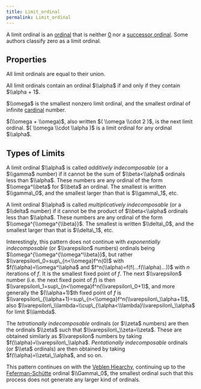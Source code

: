 ```yaml
---
title: Limit_ordinal
permalink: Limit_ordinal
---
```


A limit ordinal is an [ordinal](Ordinal "Ordinal") that is neither [$0$](Zero "Zero") nor a [successor ordinal](Successor_ordinal "Successor ordinal"). Some authors classify zero as a limit ordinal.

## Properties

All limit ordinals are equal to their union.

All limit ordinals contain an ordinal $\\alpha$ if and only if they contain $\\alpha + 1$.

$\\omega$ is the smallest nonzero limit ordinal, and the smallest ordinal of infinite [cardinal](Cardinal "Cardinal") number.

$(\\omega + \\omega)$, also written $( \\omega \\cdot 2 )$, is the next limit ordinal.  $( \\omega \\cdot \\alpha )$ is a limit ordinal for any ordinal $\\alpha$.

## Types of Limits

A limit ordinal $\\alpha$ is called *additively indecomposable* (or a $\\gamma$ number) if it cannot be the sum of $\\beta<\\alpha$ ordinals less than $\\alpha$. These numbers are any ordinal of the form $\\omega^\\beta$ for $\\beta$ an ordinal. The smallest is written $\\gamma\_0$, and the smallest larger than that is $\\gamma\_1$, etc.

A limit ordinal $\\alpha$ is called *multiplicatively indecomposable* (or a $\\delta$ number) if it cannot be the product of $\\beta<\\alpha$ ordinals less than $\\alpha$. These numbers are any ordinal of the form $\\omega^{\\omega^{\\beta}}$. The smallest is written $\\delta\_0$, and the smallest larger than that is $\\delta\_1$, etc.

Interestingly, this pattern does not continue with *exponentially indecomposable* (or $\\varepsilon$ numbers) ordinals being $\\omega^{\\omega^{\\omega^\\beta}}$, but rather $\\varepsilon\_0=sup\_{n<\\omega}f^n(0)$ with $f(\\alpha)=\\omega^\\alpha$ and $f^n(\\alpha)=f(f(...f(\\alpha)...))$ with $n$ iterations of $f$. It is the smallest fixed point of $f$. The next $\\varepsilon$ number (i.e. the next fixed point of $f$) is then $\\varepsilon\_1=sup\_{n<\\omega}f^n(\\varepsilon\_0+1)$, and more generally the $(\\alpha+1)$th fixed point of $f$ is $\\varepsilon\_{\\alpha+1}=sup\_{n<\\omega}f^n(\\varepsilon\_\\alpha+1)$, also $\\varepsilon\_\\lambda=\\cup\_{\\alpha<\\lambda}\\varepsilon\_\\alpha$ for limit $\\lambda$.

The *tetrationally indecomposable* ordinals (or $\\zeta$ numbers) are then the ordinals $\\zeta$ such that $\\varepsilon\_\\zeta=\\zeta$. These are obtained similarly as $\\varepsilon$ numbers by taking $f(\\alpha)=\\varepsilon\_\\alpha$. *Pentationally indecomposable* ordinals (or $\\eta$ ordinals) are then obtained by taking $f(\\alpha)=\\zeta\_\\alpha$, and so on.

This pattern continues on with the [Veblen Hiearchy](Feferman-Schütte "Feferman-Schütte"), continuing up to the [Feferman-Schütte](Feferman-Schütte "Feferman-Schütte") ordinal $\\Gamma\_0$, the smallest ordinal such that this process does not generate any larger kind of ordinals.